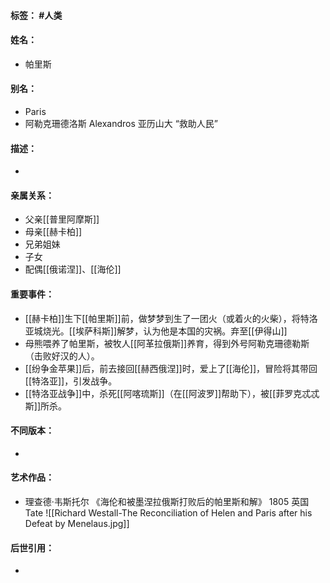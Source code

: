 #### 标签： #人类
#### 姓名：
- 帕里斯
#### 别名：
- Paris
- 阿勒克珊德洛斯 Alexandros 亚历山大 “救助人民”
#### 描述：
- 
#### 亲属关系：
- 父亲[[普里阿摩斯]]
- 母亲[[赫卡柏]]
- 兄弟姐妹
- 子女
- 配偶[[俄诺涅]]、[[海伦]]
#### 重要事件：
- [[赫卡柏]]生下[[帕里斯]]前，做梦梦到生了一团火（或着火的火柴），将特洛亚城烧光。[[埃萨科斯]]解梦，认为他是本国的灾祸。弃至[[伊得山]]
- 母熊喂养了帕里斯，被牧人[[阿革拉俄斯]]养育，得到外号阿勒克珊德勒斯（击败好汉的人）。
- [[纷争金苹果]]后，前去接回[[赫西俄涅]]时，爱上了[[海伦]]，冒险将其带回[[特洛亚]]，引发战争。
- [[特洛亚战争]]中，杀死[[阿喀琉斯]]（在[[阿波罗]]帮助下），被[[菲罗克忒忒斯]]所杀。
#### 不同版本：
- 
#### 艺术作品：
- 理查德·韦斯托尔 《海伦和被墨涅拉俄斯打败后的帕里斯和解》 1805 英国Tate
![[Richard Westall-The Reconciliation of Helen and Paris after his Defeat by Menelaus.jpg]]
#### 后世引用：
- 